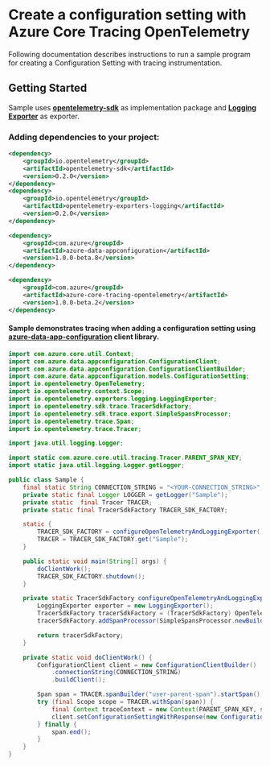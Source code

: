 # Create a configuration setting with Azure Core Tracing OpenTelemetry
 
Following documentation describes instructions to run a sample program for creating a Configuration Setting with tracing instrumentation.

## Getting Started
Sample uses **[opentelemetry-sdk][opentelemetry_sdk]** as implementation package and **[Logging Exporter][logging_exporter]** as exporter.
### Adding dependencies to your project:
```xml
<dependency>
    <groupId>io.opentelemetry</groupId>
    <artifactId>opentelemetry-sdk</artifactId>
    <version>0.2.0</version>
</dependency>
<dependency>
    <groupId>io.opentelemetry</groupId>
    <artifactId>opentelemetry-exporters-logging</artifactId>
    <version>0.2.0</version>
</dependency>
```

[//]: # ({x-version-update-start;com.azure:azure-data-appconfiguration;current})
```xml
<dependency>
    <groupId>com.azure</groupId>
    <artifactId>azure-data-appconfiguration</artifactId>
    <version>1.0.0-beta.8</version>
</dependency>
```
[//]: # ({x-version-update-end})
[//]: # ({x-version-update-start;com.azure:azure-core-tracing-opentelemetry;current})
```xml
<dependency>
    <groupId>com.azure</groupId>
    <artifactId>azure-core-tracing-opentelemetry</artifactId>
    <version>1.0.0-beta.2</version>
</dependency>
```
[//]: # ({x-version-update-end})

#### Sample demonstrates tracing when adding a configuration setting using [azure-data-app-configuration][azure_data_app_configuration] client library.
```java
import com.azure.core.util.Context;
import com.azure.data.appconfiguration.ConfigurationClient;
import com.azure.data.appconfiguration.ConfigurationClientBuilder;
import com.azure.data.appconfiguration.models.ConfigurationSetting;
import io.opentelemetry.OpenTelemetry;
import io.opentelemetry.context.Scope;
import io.opentelemetry.exporters.logging.LoggingExporter;
import io.opentelemetry.sdk.trace.TracerSdkFactory;
import io.opentelemetry.sdk.trace.export.SimpleSpansProcessor;
import io.opentelemetry.trace.Span;
import io.opentelemetry.trace.Tracer;

import java.util.logging.Logger;

import static com.azure.core.util.tracing.Tracer.PARENT_SPAN_KEY;
import static java.util.logging.Logger.getLogger;

public class Sample {
    final static String CONNECTION_STRING = "<YOUR-CONNECTION_STRING>";
    private static final Logger LOGGER = getLogger("Sample");
    private static  final Tracer TRACER;
    private static final TracerSdkFactory TRACER_SDK_FACTORY;

    static {
        TRACER_SDK_FACTORY = configureOpenTelemetryAndLoggingExporter();
        TRACER = TRACER_SDK_FACTORY.get("Sample");
    }

    public static void main(String[] args) {
        doClientWork();
        TRACER_SDK_FACTORY.shutdown();
    }

    private static TracerSdkFactory configureOpenTelemetryAndLoggingExporter() {
        LoggingExporter exporter = new LoggingExporter();
        TracerSdkFactory tracerSdkFactory = (TracerSdkFactory) OpenTelemetry.getTracerFactory();
        tracerSdkFactory.addSpanProcessor(SimpleSpansProcessor.newBuilder(exporter).build());

        return tracerSdkFactory;
    }

    private static void doClientWork() {
        ConfigurationClient client = new ConfigurationClientBuilder()
            .connectionString(CONNECTION_STRING)
            .buildClient();

        Span span = TRACER.spanBuilder("user-parent-span").startSpan();
        try (final Scope scope = TRACER.withSpan(span)) {
            final Context traceContext = new Context(PARENT_SPAN_KEY, span);
            client.setConfigurationSettingWithResponse(new ConfigurationSetting().setKey("hello").setValue("world"), true, traceContext);
        } finally {
            span.end();
        }
    }
}
```

<!-- Links -->
[azure_data_app_configuration]: https://mvnrepository.com/artifact/com.azure/azure-data-appconfiguration
[opentelemetry_sdk]: https://github.com/open-telemetry/opentelemetry-java/tree/master/sdk
[logging_exporter]: https://github.com/open-telemetry/opentelemetry-java/tree/master/exporters/logging
